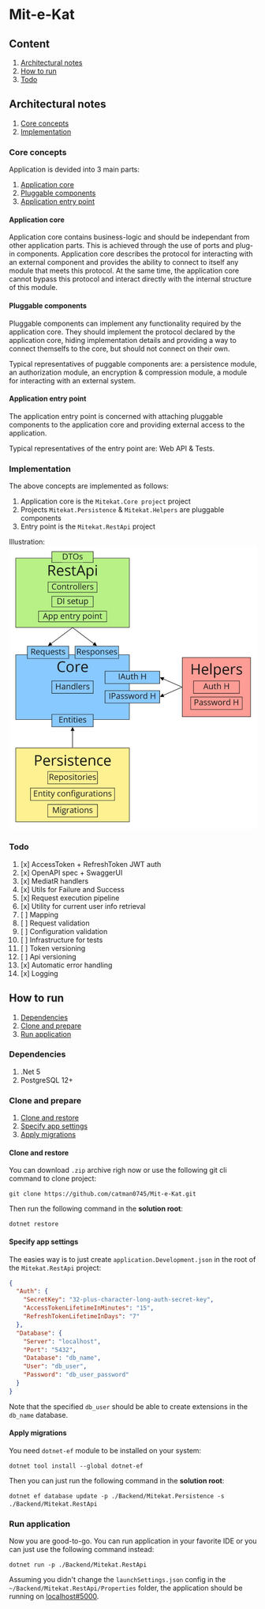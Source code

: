 # Mit-e-Kat

## Content

1. [Architectural notes](#Architectural-notes)
2. [How to run](#How-to-run)
3. [Todo](#Todo)

## Architectural notes

1. [Core concepts](#Core-concepts)
2. [Implementation](#Implementation)

### Core concepts

Application is devided into 3 main parts:
1. [Application core](#Application-core)
2. [Pluggable components](#Pluggable-components)
3. [Application entry point](#Application-entry-point)

#### Application core

Application core contains business-logic and should be independant from other
application parts. This is achieved through the use of ports and plug-in
components. Application core describes the protocol for interacting with an
external component and provides the ability to connect to itself any module that
meets this protocol. At the same time, the application core cannot bypass this
protocol and interact directly with the internal structure of this module.

#### Pluggable components

Pluggable components can implement any functionality required by the application
core. They should implement the protocol declared by the application core,
hiding implementation details and providing a way to connect themselfs to the
core, but should not connect on their own.

Typical representatives of puggable components are: a persistence module, an
authorization module, an encryption & compression module, a module for
interacting with an external system.

#### Application entry point

The application entry point is concerned with attaching pluggable components to
the application core and providing external access to the application.

Typical representatives of the entry point are: Web API & Tests.

### Implementation

The above concepts are implemented as follows:
1. Application core is the `Mitekat.Core project` project
2. Projects `Mitekat.Persistence` & `Mitekat.Helpers` are pluggable components
3. Entry point is the `Mitekat.RestApi` project

Illustration:
![Project Diagram](github/Project%20Diagram.jpg)

### Todo

1. [x] AccessToken + RefreshToken JWT auth
2. [x] OpenAPI spec + SwaggerUI
3. [x] MediatR handlers
4. [x] Utils for Failure and Success
5. [x] Request execution pipeline
6. [x] Utility for current user info retrieval
7. [ ] Mapping
8. [ ] Request validation
9. [ ] Configuration validation
10. [ ] Infrastructure for tests
11. [ ] Token versioning
12. [ ] Api versioning
13. [x] Automatic error handling
14. [x] Logging

## How to run

1. [Dependencies](#Dependencies)
2. [Clone and prepare](#Clone-and-restore)
3. [Run application](#Run-application)

### Dependencies

1. .Net 5
2. PostgreSQL 12+

### Clone and prepare

1. [Clone and restore](#Clone-and-restore)
2. [Specify app settings](#Specify-app-settings)
3. [Apply migrations](#Apply-migrations)

#### Clone and restore

You can download `.zip` archive righ now or use the following git cli command to
clone project:
```
git clone https://github.com/catman0745/Mit-e-Kat.git
```

Then run the following command in the **solution root**:
```
dotnet restore
```

#### Specify app settings

The easies way is to just create `application.Development.json` in the root of
the `Mitekat.RestApi` project:
```json
{
  "Auth": {
    "SecretKey": "32-plus-character-long-auth-secret-key",
    "AccessTokenLifetimeInMinutes": "15",
    "RefreshTokenLifetimeInDays": "7"
  },
  "Database": {
    "Server": "localhost",
    "Port": "5432",
    "Database": "db_name",
    "User": "db_user",
    "Password": "db_user_password"
  }
}
```
Note that the specified `db_user` should be able to create extensions in the
`db_name` database.

#### Apply migrations

You need `dotnet-ef` module to be installed on your system:
```
dotnet tool install --global dotnet-ef
```

Then you can just run the following command in the **solution root**:
```
dotnet ef database update -p ./Backend/Mitekat.Persistence -s ./Backend/Mitekat.RestApi
```

### Run application

Now you are good-to-go. You can run application in your favorite IDE or you can
just use the following command instead:
```
dotnet run -p ./Backend/Mitekat.RestApi
```

Assuming you didn't change the `launchSettings.json` config in the
`~/Backend/Mitekat.RestApi/Properties` folder, the application should be running
on [localhost#5000](http://localhost:5000).

